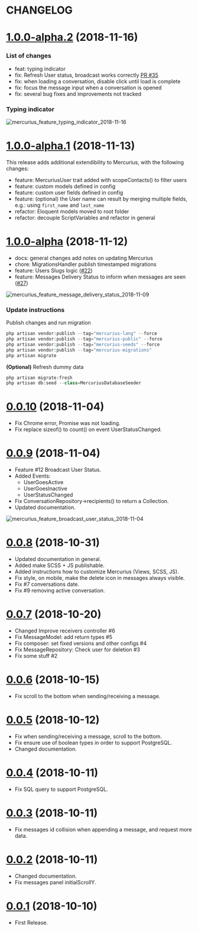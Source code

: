 # CHANGELOG

<a name="1.0.0-alpha.2"></a>
# [1.0.0-alpha.2](https://github.com/launcher-host/mercurius/releases/tag/1.0.0-alpha.2) (2018-11-16)

### List of changes

- feat: typing indicator
- fix: Refresh User status, broadcast works correctly [PR #35](https://github.com/launcher-host/mercurius/pull/35)
- fix: when loading a conversation, disable click until load is complete
- fix: focus the message input when a conversation is opened
- fix: several bug fixes and improvements not tracked

### Typing indicator
![mercurius_feature_typing_indicator_2018-11-16](https://user-images.githubusercontent.com/34574/48649901-13e30980-e9ec-11e8-9f83-a13d979c020b.gif)

<a name="1.0.0-alpha.1"></a>
# [1.0.0-alpha.1](https://github.com/launcher-host/mercurius/releases/tag/1.0.0-alpha.1) (2018-11-13)

This release adds additional extendibility to Mercurius, with the following changes:

- feature: MercuriusUser trait added with scopeContacts() to filter users
- feature: custom models defined in config
- feature: custom user fields defined in config
- feature: (optional) the User name can result by merging multiple fields, e.g.: using `first_name` and `last_name`
- refactor: Eloquent models moved to root folder
- refactor: decouple ScriptVariables and refactor in general


<a name="1.0.0-alpha"></a>
# [1.0.0-alpha](https://github.com/launcher-host/mercurius/releases/tag/1.0.0-alpha) (2018-11-12)

- docs: general changes add notes on updating Mercurius
- chore: MigrationsHandler publish timestamped migrations
- feature: Users Slugs logic ([#22](https://github.com/launcher-host/mercurius/issues/22))
- feature: Messages Delivery Status to inform when messages are seen ([#27](https://github.com/launcher-host/mercurius/issues/27))

![mercurius_feature_message_delivery_status_2018-11-09](https://user-images.githubusercontent.com/34574/48246723-7171c780-e3e8-11e8-8355-6af23d425d64.gif)


### Update instructions
Publish changes and run migration
```php
php artisan vendor:publish --tag="mercurius-lang" --force
php artisan vendor:publish --tag="mercurius-public" --force
php artisan vendor:publish --tag="mercurius-seeds" --force
php artisan vendor:publish --tag="mercurius-migrations"
php artisan migrate
```

**(Optional)** Refresh dummy data
```php
php artisan migrate:fresh
php artisan db:seed --class=MercuriusDatabaseSeeder
```


# [0.0.10](https://github.com/launcher-host/mercurius/releases/tag/0.0.10) (2018-11-04)
- Fix Chrome error, Promise was not loading.
- Fix replace sizeof() to count() on event UserStatusChanged.

# [0.0.9](https://github.com/launcher-host/mercurius/releases/tag/0.0.9) (2018-11-04)
- Feature #12 Broadcast User Status.
- Added Events:
    * UserGoesActive
    * UserGoesInactive
    * UserStatusChanged
- Fix ConversationRepository->recipients() to return a Collection.
- Updated documentation.

![mercurius_feature_broadcast_user_status_2018-11-04](https://user-images.githubusercontent.com/34574/47960355-1576ff80-dff2-11e8-8e33-43ba6d4a3eab.gif)

# [0.0.8](https://github.com/launcher-host/mercurius/releases/tag/0.0.8) (2018-10-31)
- Updated documentation in general.
- Added make SCSS + JS publishable.
- Added instructions how to customize Mercurius (Views, SCSS, JS).
- Fix style, on mobile, make the delete icon in messages always visible.
- Fix #7 conversations date.
- Fix #9 removing active conversation.


# [0.0.7](https://github.com/launcher-host/mercurius/releases/tag/0.0.7) (2018-10-20)
- Changed Improve receivers controller #6
- Fix MessageModel: add return types #5
- Fix composer: set fixed versions and other configs #4
- Fix MessageRepository: Check user for deletion #3
- Fix some stuff #2


# [0.0.6](https://github.com/launcher-host/mercurius/releases/tag/0.0.6) (2018-10-15)
- Fix scroll to the bottom when sending/receiving a message.


# [0.0.5](https://github.com/launcher-host/mercurius/releases/tag/0.0.5) (2018-10-12)
- Fix when sending/receiving a message, scroll to the bottom.
- Fix ensure use of boolean types in order to support PostgreSQL.
- Changed documentation.


# [0.0.4](https://github.com/launcher-host/mercurius/releases/tag/0.0.4) (2018-10-11)
- Fix SQL query to support PostgreSQL.


# [0.0.3](https://github.com/launcher-host/mercurius/releases/tag/0.0.3) (2018-10-11)
- Fix messages id collision when appending a message, and request more data.


# [0.0.2](https://github.com/launcher-host/mercurius/releases/tag/0.0.2) (2018-10-11)
- Changed documentation.
- Fix messages panel initialScrollY.


# [0.0.1](https://github.com/launcher-host/mercurius/releases/tag/0.0.1) (2018-10-10)
- First Release.
